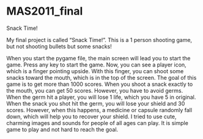 # MAS2011_final
Snack Time!

My final project is called “Snack Time!”. This is a 1 person shooting game, but not shooting bullets but some snacks!
<Main>
When you start the pygame file, the main screen will lead you to start the game. Press any key to start the game. 
<Start>
Now, you can see a player icon, which is a finger pointing upside. With this finger, you can shoot some snacks toward the mouth, which is in the top of the screen.
<Goal>
The goal of this game is to get more than 1000 scores. When you shoot a snack exactly to the mouth, you can get 50 scores. 
<Obstacle>
However, you have to avoid germs. When the germ hit a player, you will lose 1 life, which you have 5 in original. When the snack you shot hit the germ, you will lose your shield and 30 scores. However, when this happens, a medicine or capsule randomly fall down, which will help you to recover your shield. 
<Assets>
I tried to use cute, charming images and sounds for people of all ages can play. It is simple game to play and not hard to reach the goal. 

